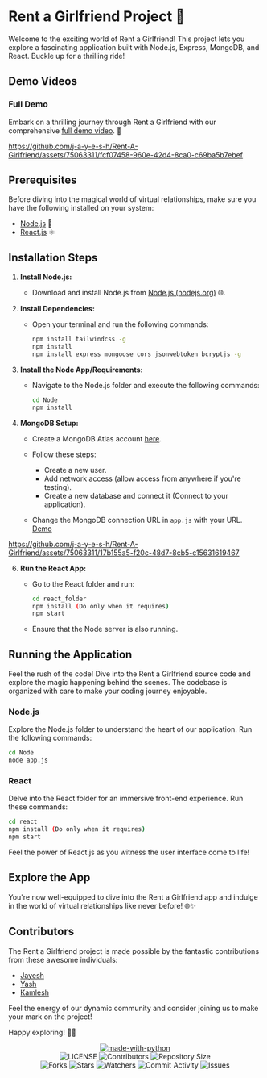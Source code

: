 ﻿
# Rent a Girlfriend Project 🌟

Welcome to the exciting world of Rent a Girlfriend! This project lets you explore a fascinating application built with Node.js, Express, MongoDB, and React. Buckle up for a thrilling ride!

## Demo Videos

### Full Demo

Embark on a thrilling journey through Rent a Girlfriend with our comprehensive [full demo video](https://youtu.be/xaJd1Wuz-js?si=O4S_bdFXtaXkBLDB). 🚀



https://github.com/j-a-y-e-s-h/Rent-A-Girlfriend/assets/75063311/fcf07458-960e-42d4-8ca0-c69ba5b7ebef






## Prerequisites

Before diving into the magical world of virtual relationships, make sure you have the following installed on your system:

- [Node.js](https://nodejs.org/en) 🚀
- [React.js](https://reactjs.org/) ⚛️

## Installation Steps

1. **Install Node.js:**

   - Download and install Node.js from [Node.js (nodejs.org)](https://nodejs.org/en) 🌐.
2. **Install Dependencies:**

   - Open your terminal and run the following commands:

     ```bash
     npm install tailwindcss -g
     npm install
     npm install express mongoose cors jsonwebtoken bcryptjs -g
     ```
3. **Install the Node App/Requirements:**

   - Navigate to the Node.js folder and execute the following commands:

     ```bash
     cd Node
     npm install
     ```
4. **MongoDB Setup:**

   - Create a MongoDB Atlas account [here](https://www.mongodb.com/cloud/atlas).
   - Follow these steps:

     - Create a new user.
     - Add network access (allow access from anywhere if you're testing).
     - Create a new database and connect it (Connect to your application).
   - Change the MongoDB connection URL in `app.js` with your URL. [Demo](https://youtu.be/Emc7CtbXGqQ?si=5qbY4oh-_7159DgV)
     
     

https://github.com/j-a-y-e-s-h/Rent-A-Girlfriend/assets/75063311/17b155a5-f20c-48d7-8cb5-c15631619467


6. **Run the React App:**

   - Go to the React folder and run:

     ```bash
     cd react_folder
     npm install (Do only when it requires)
     npm start
     ```
   - Ensure that the Node server is also running.

## Running the Application

Feel the rush of the code! Dive into the Rent a Girlfriend source code and explore the magic happening behind the scenes. The codebase is organized with care to make your coding journey enjoyable.

### Node.js

Explore the Node.js folder to understand the heart of our application. Run the following commands:

```bash
cd Node
node app.js
```

### React

Delve into the React folder for an immersive front-end experience. Run these commands:

```bash
cd react
npm install (Do only when it requires)
npm start
```

Feel the power of React.js as you witness the user interface come to life!

## Explore the App

You're now well-equipped to dive into the Rent a Girlfriend app and indulge in the world of virtual relationships like never before! 🌐✨

## Contributors

The Rent a Girlfriend project is made possible by the fantastic contributions from these awesome individuals:

- [Jayesh](https://github.com/j-a-y-e-s-h)
- [Yash](https://github.com/YashPatil2023/)
- [Kamlesh](https://github.com/kamlesh-IY9/)

Feel the energy of our dynamic community and consider joining us to make your mark on the project!



Happy exploring! 🚀🎉


<p align="center"> 
 <a href="https://python.org"><img src="http://forthebadge.com/images/badges/made-with-python.svg" alt="made-with-python"></a> 
 <br> 
     <img src="https://img.shields.io/github/j-a-y-e-s-h/Rent-A-Girlfriend/license/?style=for-the-badge" alt="LICENSE"> 
     <img src="https://img.shields.io/github/contributors/ishikki-akabane/Ruka-Bot?style=for-the-badge" alt="Contributors"> 
     <img src="https://img.shields.io/github/repo-size/ishikki-akabane/Ruka-Bot?style=for-the-badge" alt="Repository Size"> <br> 
     <img src="https://img.shields.io/github/forks/ishikki-akabane/Ruka-Bot?style=for-the-badge" alt="Forks"> 
     <img src="https://img.shields.io/github/stars/ishikki-akabane/Ruka-Bot?style=for-the-badge" alt="Stars"> 
     <img src="https://img.shields.io/github/watchers/ishikki-akabane/Ruka-Bot?style=for-the-badge" alt="Watchers"> 
     <img src="https://img.shields.io/github/commit-activity/w/ishikki-akabane/Ruka-Bot?style=for-the-badge" alt="Commit Activity"> 
     <img src="https://img.shields.io/github/issues/ishikki-akabane/Ruka-Bot?style=for-the-badge" alt="Issues"> 
 </p>
